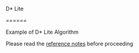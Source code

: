 D* Lite

======




Example of D* Lite Algorithm


Please read the [reference notes](http://goo.gl/xT4tcd) before proceeding